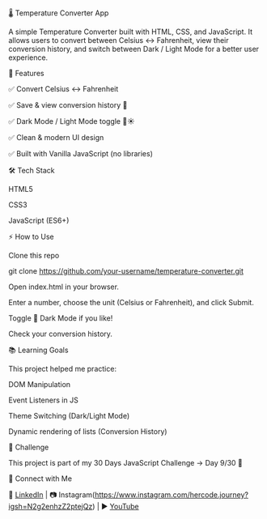 🌡️ Temperature Converter App

A simple Temperature Converter built with HTML, CSS, and JavaScript.
It allows users to convert between Celsius ↔ Fahrenheit, view their conversion history, and switch between Dark / Light Mode for a better user experience.

🚀 Features

✅ Convert Celsius ↔ Fahrenheit

✅ Save & view conversion history 📜

✅ Dark Mode / Light Mode toggle 🌙☀️

✅ Clean & modern UI design

✅ Built with Vanilla JavaScript (no libraries)


🛠️ Tech Stack

HTML5

CSS3

JavaScript (ES6+)

⚡ How to Use

Clone this repo

git clone https://github.com/your-username/temperature-converter.git


Open index.html in your browser.

Enter a number, choose the unit (Celsius or Fahrenheit), and click Submit.

Toggle 🌙 Dark Mode if you like!

Check your conversion history.

📚 Learning Goals

This project helped me practice:

DOM Manipulation

Event Listeners in JS

Theme Switching (Dark/Light Mode)

Dynamic rendering of lists (Conversion History)

📅 Challenge

This project is part of my 30 Days JavaScript Challenge → Day 9/30 🚀

🤝 Connect with Me


💼 [LinkedIn](https://www.linkedin.com/in/aiman-khalid-387523380?lipi=urn%3Ali%3Apage%3Ad_flagship3_profile_view_base_contact_details%3Bc594%2F1BjSuGEStZJXopQ%2BQ%3D%3D)
 | 📷 Instagram(https://www.instagram.com/hercode.journey?igsh=N2g2enhzZ2ptejQz)
 | ▶ [YouTube](https://www.youtube.com/@hercodejourney-YT)
